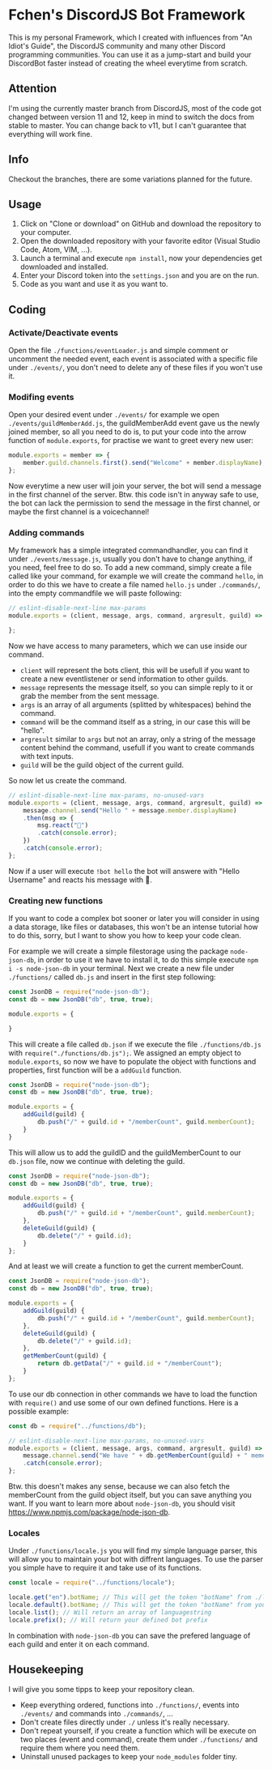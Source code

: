 # Fchen's DiscordJS Bot Framework
This is my personal Framework, which I created with influences from "An Idiot's Guide", the DiscordJS community and many other Discord programming communities. 
You can use it as a jump-start and build your DiscordBot faster instead of creating the wheel everytime from scratch.

## Attention
I'm using the currently master branch from DiscordJS, most of the code got changed between version 11 and 12, keep in mind to switch the docs from stable to master. 
You can change back to v11, but I can't guarantee that everything will work fine.

## Info
Checkout the branches, there are some variations planned for the future. 

## Usage 
1. Click on "Clone or download" on GitHub and download the repository to your computer. 
2. Open the downloaded repository with your favorite editor (Visual Studio Code, Atom, VIM, ...).
3. Launch a terminal and execute `npm install`, now your dependencies get downloaded and installed. 
4. Enter your Discord token into the `settings.json` and you are on the run. 
5. Code as you want and use it as you want to. 

## Coding
### Activate/Deactivate events
Open the file `./functions/eventLoader.js` and simple comment or uncomment the needed event, each event is associated with a specific file under `./events/`, you don't need to delete any of these files if you won't use it.

### Modifing events
Open your desired event under `./events/` for example we open `./events/guildMemberAdd.js`, the guildMemberAdd event gave us the newly joined member, so all you need to do is, to put your code into the arrow function of `module.exports`, for practise we want to greet every new user:

```js
module.exports = member => {
    member.guild.channels.first().send("Welcome" + member.displayName);
};
```
Now everytime a new user will join your server, the bot will send a message in the first channel of the server. 
Btw. this code isn't in anyway safe to use, the bot can lack the permission to send the message in the first channel, or maybe the first channel is a voicechannel!

### Adding commands
My framework has a simple integrated commandhandler, you can find it under `./events/message.js`, usually you don't have to change anything, if you need, feel free to do so. 
To add a new command, simply create a file called like your command, for example we will create the command `hello`, in order to do this we have to create a file named `hello.js` under `./commands/`, into the empty commandfile we will paste following: 
```js
// eslint-disable-next-line max-params
module.exports = (client, message, args, command, argresult, guild) => {

};
```
Now we have access to many parameters, which we can use inside our command. 
- `client` will represent the bots client, this will be usefull if you want to create a new eventlistener or send information to other guilds.
- `message` represents the message itself, so you can simple reply to it or grab the member from the sent message.
- `args` is an array of all arguments (splitted by whitespaces) behind the command.
- `command` will be the command itself as a string, in our case this will be "hello".
- `argresult` similar to `args` but not an array, only a string of the message content behind the command, usefull if you want to create commands with text inputs.
- `guild` will be the guild object of the current guild.

So now let us create the command.
```js
// eslint-disable-next-line max-params, no-unused-vars
module.exports = (client, message, args, command, argresult, guild) => {
    message.channel.send("Hello " + message.member.displayName)
    .then(msg => {
        msg.react("👋")
        .catch(console.error);
    })
    .catch(console.error);
};
```
Now if a user will execute `!bot hello` the bot will answere with "Hello Username" and reacts his message with 👋.

### Creating new functions
If you want to code a complex bot sooner or later you will consider in using a data storage, like files or databases, this won't be an intense tutorial how to do this, sorry, but I want to show you how to keep your code clean. 

For example we will create a simple filestorage using the package `node-json-db`, in order to use it we have to install it, to do this simple execute `npm i -s node-json-db` in your terminal.
Next we create a new file under `./functions/` called `db.js` and insert in the first step following: 
```js
const JsonDB = require("node-json-db");
const db = new JsonDB("db", true, true);

module.exports = {

}
```
This will create a file called `db.json` if we execute the file `./functions/db.js` with `require("./functions/db.js");`.
We assigned an empty object to `module.exports`, so now we have to populate the object with functions and properties, first function will be a `addGuild` function. 
```js
const JsonDB = require("node-json-db");
const db = new JsonDB("db", true, true);

module.exports = {
    addGuild(guild) {
        db.push("/" + guild.id + "/memberCount", guild.memberCount);
    }
}
```
This will allow us to add the guildID and the guildMemberCount to our `db.json` file, now we continue with deleting the guild.
```js
const JsonDB = require("node-json-db");
const db = new JsonDB("db", true, true);

module.exports = {
    addGuild(guild) {
        db.push("/" + guild.id + "/memberCount", guild.memberCount);
    },
    deleteGuild(guild) {
        db.delete("/" + guild.id);
    }
};
```
And at least we will create a function to get the current memberCount.
```js
const JsonDB = require("node-json-db");
const db = new JsonDB("db", true, true);

module.exports = {
    addGuild(guild) {
        db.push("/" + guild.id + "/memberCount", guild.memberCount);
    },
    deleteGuild(guild) {
        db.delete("/" + guild.id);
    },
    getMemberCount(guild) {
        return db.getData("/" + guild.id + "/memberCount");
    }
};
```
To use our db connection in other commands we have to load the function with `require()` and use some of our own defined functions.
Here is a possible example: 
```js
const db = require("../functions/db");

// eslint-disable-next-line max-params, no-unused-vars
module.exports = (client, message, args, command, argresult, guild) => {
    message.channel.send("We have " + db.getMemberCount(guild) + " memer on this guild.")
    .catch(console.error);
};
```
Btw. this doesn't makes any sense, because we can also fetch the memberCount from the guild object itself, but you can save anything you want.
If you want to learn more about `node-json-db`, you should visit https://www.npmjs.com/package/node-json-db.

### Locales
Under `./functions/locale.js` you will find my simple language parser, this will allow you to maintain your bot with diffrent languages.
To use the parser you simple have to require it and take use of its functions.
```js
const locale = require("../functions/locale");

locale.get("en").botName; // This will get the token "botName" from ./locale/en.json
locale.default().botName; // This will get the token "botName" from your default language set in settings.json
locale.list(); // Will return an array of languagestring
locale.prefix(); // Will return your defined bot prefix
```
In combination with `node-json-db` you can save the prefered language of each guild and enter it on each command.

## Housekeeping
I will give you some tipps to keep your repository clean. 
- Keep everything ordered, functions into `./functions/`, events into `./events/` and commands into `./commands/`, ...
- Don't create files directly under `./` unless it's really necessary. 
- Don't repeat yourself, if you create a function which will be execute on two places (event and command), create them under `./functions/` and require them where you need them.
- Uninstall unused packages to keep your `node_modules` folder tiny. 